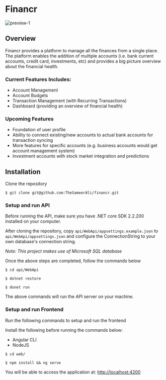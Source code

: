 # Financr
![preview-1](https://snipboard.io/l4XqNf.jpg "")

## Overview 

Financr provides a platform to manage all the finances from a single place. The platform enables the addition of multiple accounts (i.e. bank current accounts, credit card, investments, etc) and provides a big picture overview about the financial health.

### Current Features Includes:
 - Account Management
 - Account Budgets
 - Transaction Management (with Recurring Transactions) 
 - Dashboard (providing an overview of financial health)

### Upcoming Features
 - Foundation of user profile
 - Ability to connect existing/new accounts to actual bank accounts for transaction syncing
 - More features for specific accounts (e.g. business accounts would get account management system)
 - Investment accounts with stock market integration and predictions

## Installation
Clone the repository
```
$ git clone git@github.com:TheSameerAli/financr.git
```

### Setup and run API

Before running the API, make sure you have .NET core SDK 2.2.200 installed on your computer. 

After cloning the repository, copy `api/WebApi/appsettings.example.json` to `api/WebApi/appsettings.json` and configure the ConnectionString to your own database's connection string.

_Note: This project makes use of Microsoft SQL database_

Once the above steps are completed, follow the commands below

```
$ cd api/WebApi
```
```
$ dotnet restore
```
```
$ donet run
```
The above commands will run the API server on your machine.

### Setup and run Frontend
Run the following commands to setup and run the frontend

Install the following before running the commands below:
 - Angular CLI 
 - NodeJS

```
$ cd web/
```
```
$ npm install && ng serve
```

You will be able to access the application at:
[http://localhost:4200](http://localhost:4200)
